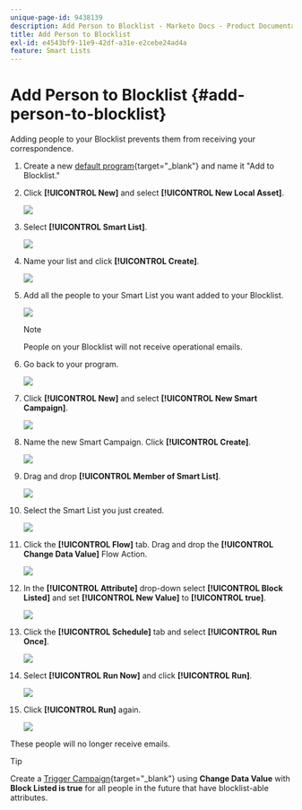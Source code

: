 ```yaml
---
unique-page-id: 9438139
description: Add Person to Blocklist - Marketo Docs - Product Documentation
title: Add Person to Blocklist
exl-id: e4543bf9-11e9-42df-a31e-e2cebe24ad4a
feature: Smart Lists
---
```

# Add Person to Blocklist {#add-person-to-blocklist}

Adding people to your Blocklist prevents them from receiving your correspondence.

1. Create a new [default program](/help/marketo/product-docs/core-marketo-concepts/programs/creating-programs/create-a-program.md){target="_blank"} and name it "Add to Blocklist."

1. Click **[!UICONTROL New]** and select **[!UICONTROL New Local Asset]**.

   ![](assets/add-person-to-blocklist-1.png)

1. Select **[!UICONTROL Smart List]**.

   ![](assets/add-person-to-blocklist-2.png)

1. Name your list and click **[!UICONTROL Create]**.

   ![](assets/add-person-to-blocklist-3.png)

1. Add all the people to your Smart List you want added to your Blocklist.

   ![](assets/add-person-to-blocklist-4.png)

   >[!NOTE]
   >
   >People on your Blocklist will not receive operational emails.

1. Go back to your program.

   ![](assets/add-person-to-blocklist-5.png)

1. Click **[!UICONTROL New]** and select **[!UICONTROL New Smart Campaign]**.

   ![](assets/add-person-to-blocklist-6.png)

1. Name the new Smart Campaign. Click **[!UICONTROL Create]**.

   ![](assets/add-person-to-blocklist-7.png)

1. Drag and drop **[!UICONTROL Member of Smart List]**.

   ![](assets/add-person-to-blocklist-8.png)

1. Select the Smart List you just created.

   ![](assets/add-person-to-blocklist-9.png)

1. Click the **[!UICONTROL Flow]** tab. Drag and drop the **[!UICONTROL Change Data Value]** Flow Action.

   ![](assets/add-person-to-blocklist-10.png)

1. In the **[!UICONTROL Attribute]** drop-down select **[!UICONTROL Block Listed]** and set **[!UICONTROL New Value]** to **[!UICONTROL true]**.

   ![](assets/add-person-to-blocklist-11.png)

1. Click the **[!UICONTROL Schedule]** tab and select **[!UICONTROL Run Once]**.

   ![](assets/add-person-to-blocklist-12.png)

1. Select **[!UICONTROL Run Now]** and click **[!UICONTROL Run]**.

   ![](assets/add-person-to-blocklist-13.png)

1. Click **[!UICONTROL Run]** again.
   
   ![](assets/add-person-to-blocklist-14.png)
   
These people will no longer receive emails.

   >[!TIP]
   >
   >Create a [Trigger Campaign](/help/marketo/product-docs/core-marketo-concepts/smart-campaigns/creating-a-smart-campaign/create-a-new-smart-campaign.md){target="_blank"} using **Change Data Value** with **Block Listed is true** for all people in the future that have blocklist-able attributes.
